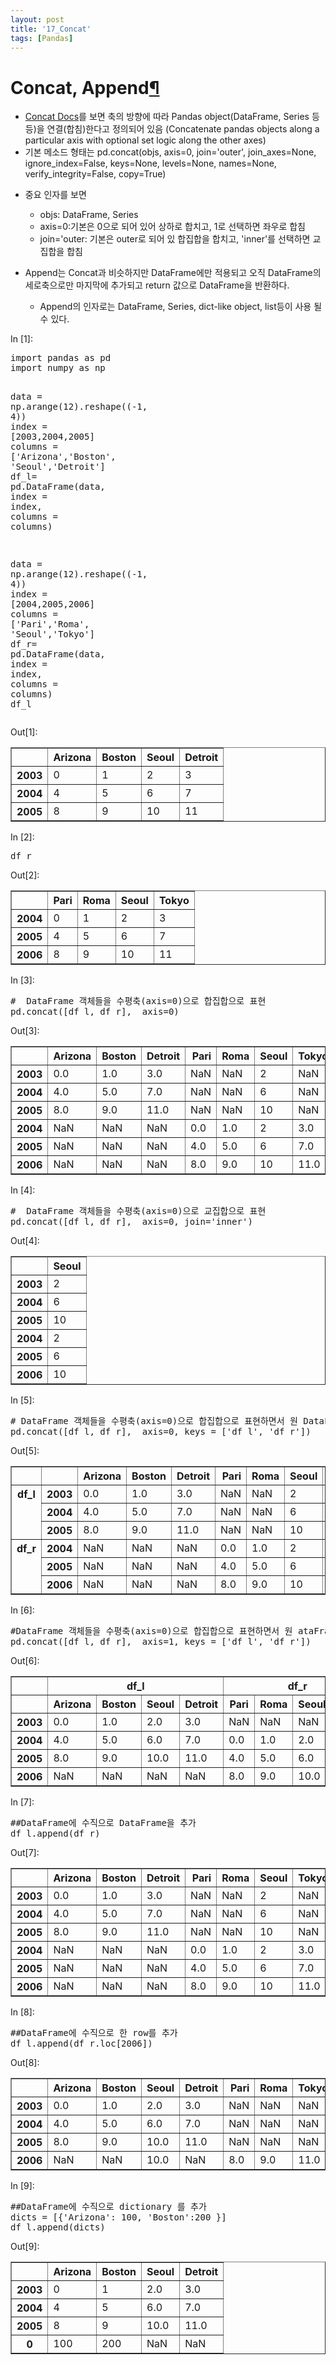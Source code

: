 ```yaml
---
layout: post
title: '17_Concat'
tags: [Pandas]
---
```


<div class="cell border-box-sizing text_cell rendered">
<div class="prompt input_prompt">
</div>
<div class="inner_cell">
<div class="text_cell_render border-box-sizing rendered_html">
<h1 id="Concat,-Append">Concat, Append<a class="anchor-link" href="#Concat,-Append">&#182;</a></h1><ul>
<li><a href="https://pandas.pydata.org/pandas-docs/stable/generated/pandas.concat.html">Concat Docs</a>를 보면 축의 방향에 따라 Pandas object(DataFrame, Series 등등)을 연결(합침)한다고 정의되어 있음 (Concatenate pandas objects along a particular axis with optional set logic along the other axes)</li>
<li>기본 메소드 형태는 pd.concat(objs, axis=0, join='outer', join_axes=None, ignore_index=False, keys=None, levels=None, names=None, verify_integrity=False, copy=True)</li>
<li><p>중요 인자를 보면</p>
<ul>
<li>objs: DataFrame, Series</li>
<li>axis=0:기본은 0으로 되어 있어 상하로 합치고, 1로 선택하면 좌우로 합침</li>
<li>join='outer: 기본은 outer로 되어 있 합집합을 합치고, 'inner'를 선택하면 교집합을 합침</li>
</ul>
</li>
<li><p>Append는 Concat과 비슷하지만 DataFrame에만 적용되고 오직 DataFrame의 세로축으로만 마지막에 추가되고 return 값으로 DataFrame을 반환하다.</p>
<ul>
<li>Append의 인자로는 DataFrame,  Series, dict-like object, list등이 사용 될 수 있다.</li>
</ul>
</li>
</ul>

</div>
</div>
</div>
<div class="cell border-box-sizing code_cell rendered">
<div class="input">
<div class="prompt input_prompt">In&nbsp;[1]:</div>
<div class="inner_cell">
    <div class="input_area">
<div class=" highlight hl-ipython3"><pre><span></span><span class="kn">import</span> <span class="nn">pandas</span> <span class="k">as</span> <span class="nn">pd</span>
<span class="kn">import</span> <span class="nn">numpy</span> <span class="k">as</span> <span class="nn">np</span>

<span class="n">data</span> <span class="o">=</span> <span class="n">np</span><span class="o">.</span><span class="n">arange</span><span class="p">(</span><span class="mi">12</span><span class="p">)</span><span class="o">.</span><span class="n">reshape</span><span class="p">((</span><span class="o">-</span><span class="mi">1</span><span class="p">,</span> <span class="mi">4</span><span class="p">))</span>
<span class="n">index</span> <span class="o">=</span> <span class="p">[</span><span class="mi">2003</span><span class="p">,</span><span class="mi">2004</span><span class="p">,</span><span class="mi">2005</span><span class="p">]</span>
<span class="n">columns</span> <span class="o">=</span> <span class="p">[</span><span class="s1">&#39;Arizona&#39;</span><span class="p">,</span><span class="s1">&#39;Boston&#39;</span><span class="p">,</span> <span class="s1">&#39;Seoul&#39;</span><span class="p">,</span><span class="s1">&#39;Detroit&#39;</span><span class="p">]</span>
<span class="n">df_l</span><span class="o">=</span> <span class="n">pd</span><span class="o">.</span><span class="n">DataFrame</span><span class="p">(</span><span class="n">data</span><span class="p">,</span> <span class="n">index</span> <span class="o">=</span> <span class="n">index</span><span class="p">,</span> <span class="n">columns</span> <span class="o">=</span> <span class="n">columns</span><span class="p">)</span>

<span class="n">data</span> <span class="o">=</span> <span class="n">np</span><span class="o">.</span><span class="n">arange</span><span class="p">(</span><span class="mi">12</span><span class="p">)</span><span class="o">.</span><span class="n">reshape</span><span class="p">((</span><span class="o">-</span><span class="mi">1</span><span class="p">,</span> <span class="mi">4</span><span class="p">))</span>
<span class="n">index</span> <span class="o">=</span> <span class="p">[</span><span class="mi">2004</span><span class="p">,</span><span class="mi">2005</span><span class="p">,</span><span class="mi">2006</span><span class="p">]</span>
<span class="n">columns</span> <span class="o">=</span> <span class="p">[</span><span class="s1">&#39;Pari&#39;</span><span class="p">,</span><span class="s1">&#39;Roma&#39;</span><span class="p">,</span> <span class="s1">&#39;Seoul&#39;</span><span class="p">,</span><span class="s1">&#39;Tokyo&#39;</span><span class="p">]</span>
<span class="n">df_r</span><span class="o">=</span> <span class="n">pd</span><span class="o">.</span><span class="n">DataFrame</span><span class="p">(</span><span class="n">data</span><span class="p">,</span> <span class="n">index</span> <span class="o">=</span> <span class="n">index</span><span class="p">,</span> <span class="n">columns</span> <span class="o">=</span> <span class="n">columns</span><span class="p">)</span>
<span class="n">df_l</span>
</pre></div>

</div>
</div>
</div>

<div class="output_wrapper">
<div class="output">


<div class="output_area">
<div class="prompt output_prompt">Out[1]:</div>


<div class="output_html rendered_html output_subarea output_execute_result">
<div>
<style>
    .dataframe thead tr:only-child th {
        text-align: right;
    }

    .dataframe thead th {
        text-align: left;
    }

    .dataframe tbody tr th {
        vertical-align: top;
    }
</style>
<table border="1" class="dataframe">
  <thead>
    <tr style="text-align: right;">
      <th></th>
      <th>Arizona</th>
      <th>Boston</th>
      <th>Seoul</th>
      <th>Detroit</th>
    </tr>
  </thead>
  <tbody>
    <tr>
      <th>2003</th>
      <td>0</td>
      <td>1</td>
      <td>2</td>
      <td>3</td>
    </tr>
    <tr>
      <th>2004</th>
      <td>4</td>
      <td>5</td>
      <td>6</td>
      <td>7</td>
    </tr>
    <tr>
      <th>2005</th>
      <td>8</td>
      <td>9</td>
      <td>10</td>
      <td>11</td>
    </tr>
  </tbody>
</table>
</div>
</div>

</div>

</div>
</div>

</div>
<div class="cell border-box-sizing code_cell rendered">
<div class="input">
<div class="prompt input_prompt">In&nbsp;[2]:</div>
<div class="inner_cell">
    <div class="input_area">
<div class=" highlight hl-ipython3"><pre><span></span><span class="n">df_r</span>
</pre></div>

</div>
</div>
</div>

<div class="output_wrapper">
<div class="output">


<div class="output_area">
<div class="prompt output_prompt">Out[2]:</div>


<div class="output_html rendered_html output_subarea output_execute_result">
<div>
<style>
    .dataframe thead tr:only-child th {
        text-align: right;
    }

    .dataframe thead th {
        text-align: left;
    }

    .dataframe tbody tr th {
        vertical-align: top;
    }
</style>
<table border="1" class="dataframe">
  <thead>
    <tr style="text-align: right;">
      <th></th>
      <th>Pari</th>
      <th>Roma</th>
      <th>Seoul</th>
      <th>Tokyo</th>
    </tr>
  </thead>
  <tbody>
    <tr>
      <th>2004</th>
      <td>0</td>
      <td>1</td>
      <td>2</td>
      <td>3</td>
    </tr>
    <tr>
      <th>2005</th>
      <td>4</td>
      <td>5</td>
      <td>6</td>
      <td>7</td>
    </tr>
    <tr>
      <th>2006</th>
      <td>8</td>
      <td>9</td>
      <td>10</td>
      <td>11</td>
    </tr>
  </tbody>
</table>
</div>
</div>

</div>

</div>
</div>

</div>
<div class="cell border-box-sizing code_cell rendered">
<div class="input">
<div class="prompt input_prompt">In&nbsp;[3]:</div>
<div class="inner_cell">
    <div class="input_area">
<div class=" highlight hl-ipython3"><pre><span></span><span class="c1">#  DataFrame 객체들을 수평축(axis=0)으로 합집합으로 표현</span>
<span class="n">pd</span><span class="o">.</span><span class="n">concat</span><span class="p">([</span><span class="n">df_l</span><span class="p">,</span> <span class="n">df_r</span><span class="p">],</span>  <span class="n">axis</span><span class="o">=</span><span class="mi">0</span><span class="p">)</span>
</pre></div>

</div>
</div>
</div>

<div class="output_wrapper">
<div class="output">


<div class="output_area">
<div class="prompt output_prompt">Out[3]:</div>


<div class="output_html rendered_html output_subarea output_execute_result">
<div>
<style>
    .dataframe thead tr:only-child th {
        text-align: right;
    }

    .dataframe thead th {
        text-align: left;
    }

    .dataframe tbody tr th {
        vertical-align: top;
    }
</style>
<table border="1" class="dataframe">
  <thead>
    <tr style="text-align: right;">
      <th></th>
      <th>Arizona</th>
      <th>Boston</th>
      <th>Detroit</th>
      <th>Pari</th>
      <th>Roma</th>
      <th>Seoul</th>
      <th>Tokyo</th>
    </tr>
  </thead>
  <tbody>
    <tr>
      <th>2003</th>
      <td>0.0</td>
      <td>1.0</td>
      <td>3.0</td>
      <td>NaN</td>
      <td>NaN</td>
      <td>2</td>
      <td>NaN</td>
    </tr>
    <tr>
      <th>2004</th>
      <td>4.0</td>
      <td>5.0</td>
      <td>7.0</td>
      <td>NaN</td>
      <td>NaN</td>
      <td>6</td>
      <td>NaN</td>
    </tr>
    <tr>
      <th>2005</th>
      <td>8.0</td>
      <td>9.0</td>
      <td>11.0</td>
      <td>NaN</td>
      <td>NaN</td>
      <td>10</td>
      <td>NaN</td>
    </tr>
    <tr>
      <th>2004</th>
      <td>NaN</td>
      <td>NaN</td>
      <td>NaN</td>
      <td>0.0</td>
      <td>1.0</td>
      <td>2</td>
      <td>3.0</td>
    </tr>
    <tr>
      <th>2005</th>
      <td>NaN</td>
      <td>NaN</td>
      <td>NaN</td>
      <td>4.0</td>
      <td>5.0</td>
      <td>6</td>
      <td>7.0</td>
    </tr>
    <tr>
      <th>2006</th>
      <td>NaN</td>
      <td>NaN</td>
      <td>NaN</td>
      <td>8.0</td>
      <td>9.0</td>
      <td>10</td>
      <td>11.0</td>
    </tr>
  </tbody>
</table>
</div>
</div>

</div>

</div>
</div>

</div>
<div class="cell border-box-sizing code_cell rendered">
<div class="input">
<div class="prompt input_prompt">In&nbsp;[4]:</div>
<div class="inner_cell">
    <div class="input_area">
<div class=" highlight hl-ipython3"><pre><span></span><span class="c1">#  DataFrame 객체들을 수평축(axis=0)으로 교집합으로 표현</span>
<span class="n">pd</span><span class="o">.</span><span class="n">concat</span><span class="p">([</span><span class="n">df_l</span><span class="p">,</span> <span class="n">df_r</span><span class="p">],</span>  <span class="n">axis</span><span class="o">=</span><span class="mi">0</span><span class="p">,</span> <span class="n">join</span><span class="o">=</span><span class="s1">&#39;inner&#39;</span><span class="p">)</span>
</pre></div>

</div>
</div>
</div>

<div class="output_wrapper">
<div class="output">


<div class="output_area">
<div class="prompt output_prompt">Out[4]:</div>


<div class="output_html rendered_html output_subarea output_execute_result">
<div>
<style>
    .dataframe thead tr:only-child th {
        text-align: right;
    }

    .dataframe thead th {
        text-align: left;
    }

    .dataframe tbody tr th {
        vertical-align: top;
    }
</style>
<table border="1" class="dataframe">
  <thead>
    <tr style="text-align: right;">
      <th></th>
      <th>Seoul</th>
    </tr>
  </thead>
  <tbody>
    <tr>
      <th>2003</th>
      <td>2</td>
    </tr>
    <tr>
      <th>2004</th>
      <td>6</td>
    </tr>
    <tr>
      <th>2005</th>
      <td>10</td>
    </tr>
    <tr>
      <th>2004</th>
      <td>2</td>
    </tr>
    <tr>
      <th>2005</th>
      <td>6</td>
    </tr>
    <tr>
      <th>2006</th>
      <td>10</td>
    </tr>
  </tbody>
</table>
</div>
</div>

</div>

</div>
</div>

</div>
<div class="cell border-box-sizing code_cell rendered">
<div class="input">
<div class="prompt input_prompt">In&nbsp;[5]:</div>
<div class="inner_cell">
    <div class="input_area">
<div class=" highlight hl-ipython3"><pre><span></span><span class="c1"># DataFrame 객체들을 수평축(axis=0)으로 합집합으로 표현하면서 원 DataFrame를  multi index로 표시</span>
<span class="n">pd</span><span class="o">.</span><span class="n">concat</span><span class="p">([</span><span class="n">df_l</span><span class="p">,</span> <span class="n">df_r</span><span class="p">],</span>  <span class="n">axis</span><span class="o">=</span><span class="mi">0</span><span class="p">,</span> <span class="n">keys</span> <span class="o">=</span> <span class="p">[</span><span class="s1">&#39;df_l&#39;</span><span class="p">,</span> <span class="s1">&#39;df_r&#39;</span><span class="p">])</span>
</pre></div>

</div>
</div>
</div>

<div class="output_wrapper">
<div class="output">


<div class="output_area">
<div class="prompt output_prompt">Out[5]:</div>


<div class="output_html rendered_html output_subarea output_execute_result">
<div>
<style>
    .dataframe thead tr:only-child th {
        text-align: right;
    }

    .dataframe thead th {
        text-align: left;
    }

    .dataframe tbody tr th {
        vertical-align: top;
    }
</style>
<table border="1" class="dataframe">
  <thead>
    <tr style="text-align: right;">
      <th></th>
      <th></th>
      <th>Arizona</th>
      <th>Boston</th>
      <th>Detroit</th>
      <th>Pari</th>
      <th>Roma</th>
      <th>Seoul</th>
      <th>Tokyo</th>
    </tr>
  </thead>
  <tbody>
    <tr>
      <th rowspan="3" valign="top">df_l</th>
      <th>2003</th>
      <td>0.0</td>
      <td>1.0</td>
      <td>3.0</td>
      <td>NaN</td>
      <td>NaN</td>
      <td>2</td>
      <td>NaN</td>
    </tr>
    <tr>
      <th>2004</th>
      <td>4.0</td>
      <td>5.0</td>
      <td>7.0</td>
      <td>NaN</td>
      <td>NaN</td>
      <td>6</td>
      <td>NaN</td>
    </tr>
    <tr>
      <th>2005</th>
      <td>8.0</td>
      <td>9.0</td>
      <td>11.0</td>
      <td>NaN</td>
      <td>NaN</td>
      <td>10</td>
      <td>NaN</td>
    </tr>
    <tr>
      <th rowspan="3" valign="top">df_r</th>
      <th>2004</th>
      <td>NaN</td>
      <td>NaN</td>
      <td>NaN</td>
      <td>0.0</td>
      <td>1.0</td>
      <td>2</td>
      <td>3.0</td>
    </tr>
    <tr>
      <th>2005</th>
      <td>NaN</td>
      <td>NaN</td>
      <td>NaN</td>
      <td>4.0</td>
      <td>5.0</td>
      <td>6</td>
      <td>7.0</td>
    </tr>
    <tr>
      <th>2006</th>
      <td>NaN</td>
      <td>NaN</td>
      <td>NaN</td>
      <td>8.0</td>
      <td>9.0</td>
      <td>10</td>
      <td>11.0</td>
    </tr>
  </tbody>
</table>
</div>
</div>

</div>

</div>
</div>

</div>
<div class="cell border-box-sizing code_cell rendered">
<div class="input">
<div class="prompt input_prompt">In&nbsp;[6]:</div>
<div class="inner_cell">
    <div class="input_area">
<div class=" highlight hl-ipython3"><pre><span></span><span class="c1">#DataFrame 객체들을 수평축(axis=0)으로 합집합으로 표현하면서 원 ataFrame를  columns으로 표시</span>
<span class="n">pd</span><span class="o">.</span><span class="n">concat</span><span class="p">([</span><span class="n">df_l</span><span class="p">,</span> <span class="n">df_r</span><span class="p">],</span>  <span class="n">axis</span><span class="o">=</span><span class="mi">1</span><span class="p">,</span> <span class="n">keys</span> <span class="o">=</span> <span class="p">[</span><span class="s1">&#39;df_l&#39;</span><span class="p">,</span> <span class="s1">&#39;df_r&#39;</span><span class="p">])</span>
</pre></div>

</div>
</div>
</div>

<div class="output_wrapper">
<div class="output">


<div class="output_area">
<div class="prompt output_prompt">Out[6]:</div>


<div class="output_html rendered_html output_subarea output_execute_result">
<div>
<style>
    .dataframe thead tr:only-child th {
        text-align: right;
    }

    .dataframe thead th {
        text-align: left;
    }

    .dataframe tbody tr th {
        vertical-align: top;
    }
</style>
<table border="1" class="dataframe">
  <thead>
    <tr>
      <th></th>
      <th colspan="4" halign="left">df_l</th>
      <th colspan="4" halign="left">df_r</th>
    </tr>
    <tr>
      <th></th>
      <th>Arizona</th>
      <th>Boston</th>
      <th>Seoul</th>
      <th>Detroit</th>
      <th>Pari</th>
      <th>Roma</th>
      <th>Seoul</th>
      <th>Tokyo</th>
    </tr>
  </thead>
  <tbody>
    <tr>
      <th>2003</th>
      <td>0.0</td>
      <td>1.0</td>
      <td>2.0</td>
      <td>3.0</td>
      <td>NaN</td>
      <td>NaN</td>
      <td>NaN</td>
      <td>NaN</td>
    </tr>
    <tr>
      <th>2004</th>
      <td>4.0</td>
      <td>5.0</td>
      <td>6.0</td>
      <td>7.0</td>
      <td>0.0</td>
      <td>1.0</td>
      <td>2.0</td>
      <td>3.0</td>
    </tr>
    <tr>
      <th>2005</th>
      <td>8.0</td>
      <td>9.0</td>
      <td>10.0</td>
      <td>11.0</td>
      <td>4.0</td>
      <td>5.0</td>
      <td>6.0</td>
      <td>7.0</td>
    </tr>
    <tr>
      <th>2006</th>
      <td>NaN</td>
      <td>NaN</td>
      <td>NaN</td>
      <td>NaN</td>
      <td>8.0</td>
      <td>9.0</td>
      <td>10.0</td>
      <td>11.0</td>
    </tr>
  </tbody>
</table>
</div>
</div>

</div>

</div>
</div>

</div>
<div class="cell border-box-sizing code_cell rendered">
<div class="input">
<div class="prompt input_prompt">In&nbsp;[7]:</div>
<div class="inner_cell">
    <div class="input_area">
<div class=" highlight hl-ipython3"><pre><span></span><span class="c1">##DataFrame에 수직으로 DataFrame을 추가</span>
<span class="n">df_l</span><span class="o">.</span><span class="n">append</span><span class="p">(</span><span class="n">df_r</span><span class="p">)</span>
</pre></div>

</div>
</div>
</div>

<div class="output_wrapper">
<div class="output">


<div class="output_area">
<div class="prompt output_prompt">Out[7]:</div>


<div class="output_html rendered_html output_subarea output_execute_result">
<div>
<style>
    .dataframe thead tr:only-child th {
        text-align: right;
    }

    .dataframe thead th {
        text-align: left;
    }

    .dataframe tbody tr th {
        vertical-align: top;
    }
</style>
<table border="1" class="dataframe">
  <thead>
    <tr style="text-align: right;">
      <th></th>
      <th>Arizona</th>
      <th>Boston</th>
      <th>Detroit</th>
      <th>Pari</th>
      <th>Roma</th>
      <th>Seoul</th>
      <th>Tokyo</th>
    </tr>
  </thead>
  <tbody>
    <tr>
      <th>2003</th>
      <td>0.0</td>
      <td>1.0</td>
      <td>3.0</td>
      <td>NaN</td>
      <td>NaN</td>
      <td>2</td>
      <td>NaN</td>
    </tr>
    <tr>
      <th>2004</th>
      <td>4.0</td>
      <td>5.0</td>
      <td>7.0</td>
      <td>NaN</td>
      <td>NaN</td>
      <td>6</td>
      <td>NaN</td>
    </tr>
    <tr>
      <th>2005</th>
      <td>8.0</td>
      <td>9.0</td>
      <td>11.0</td>
      <td>NaN</td>
      <td>NaN</td>
      <td>10</td>
      <td>NaN</td>
    </tr>
    <tr>
      <th>2004</th>
      <td>NaN</td>
      <td>NaN</td>
      <td>NaN</td>
      <td>0.0</td>
      <td>1.0</td>
      <td>2</td>
      <td>3.0</td>
    </tr>
    <tr>
      <th>2005</th>
      <td>NaN</td>
      <td>NaN</td>
      <td>NaN</td>
      <td>4.0</td>
      <td>5.0</td>
      <td>6</td>
      <td>7.0</td>
    </tr>
    <tr>
      <th>2006</th>
      <td>NaN</td>
      <td>NaN</td>
      <td>NaN</td>
      <td>8.0</td>
      <td>9.0</td>
      <td>10</td>
      <td>11.0</td>
    </tr>
  </tbody>
</table>
</div>
</div>

</div>

</div>
</div>

</div>
<div class="cell border-box-sizing code_cell rendered">
<div class="input">
<div class="prompt input_prompt">In&nbsp;[8]:</div>
<div class="inner_cell">
    <div class="input_area">
<div class=" highlight hl-ipython3"><pre><span></span><span class="c1">##DataFrame에 수직으로 한 row를 추가</span>
<span class="n">df_l</span><span class="o">.</span><span class="n">append</span><span class="p">(</span><span class="n">df_r</span><span class="o">.</span><span class="n">loc</span><span class="p">[</span><span class="mi">2006</span><span class="p">])</span>
</pre></div>

</div>
</div>
</div>

<div class="output_wrapper">
<div class="output">


<div class="output_area">
<div class="prompt output_prompt">Out[8]:</div>


<div class="output_html rendered_html output_subarea output_execute_result">
<div>
<style>
    .dataframe thead tr:only-child th {
        text-align: right;
    }

    .dataframe thead th {
        text-align: left;
    }

    .dataframe tbody tr th {
        vertical-align: top;
    }
</style>
<table border="1" class="dataframe">
  <thead>
    <tr style="text-align: right;">
      <th></th>
      <th>Arizona</th>
      <th>Boston</th>
      <th>Seoul</th>
      <th>Detroit</th>
      <th>Pari</th>
      <th>Roma</th>
      <th>Tokyo</th>
    </tr>
  </thead>
  <tbody>
    <tr>
      <th>2003</th>
      <td>0.0</td>
      <td>1.0</td>
      <td>2.0</td>
      <td>3.0</td>
      <td>NaN</td>
      <td>NaN</td>
      <td>NaN</td>
    </tr>
    <tr>
      <th>2004</th>
      <td>4.0</td>
      <td>5.0</td>
      <td>6.0</td>
      <td>7.0</td>
      <td>NaN</td>
      <td>NaN</td>
      <td>NaN</td>
    </tr>
    <tr>
      <th>2005</th>
      <td>8.0</td>
      <td>9.0</td>
      <td>10.0</td>
      <td>11.0</td>
      <td>NaN</td>
      <td>NaN</td>
      <td>NaN</td>
    </tr>
    <tr>
      <th>2006</th>
      <td>NaN</td>
      <td>NaN</td>
      <td>10.0</td>
      <td>NaN</td>
      <td>8.0</td>
      <td>9.0</td>
      <td>11.0</td>
    </tr>
  </tbody>
</table>
</div>
</div>

</div>

</div>
</div>

</div>
<div class="cell border-box-sizing code_cell rendered">
<div class="input">
<div class="prompt input_prompt">In&nbsp;[9]:</div>
<div class="inner_cell">
    <div class="input_area">
<div class=" highlight hl-ipython3"><pre><span></span><span class="c1">##DataFrame에 수직으로 dictionary 를 추가</span>
<span class="n">dicts</span> <span class="o">=</span> <span class="p">[{</span><span class="s1">&#39;Arizona&#39;</span><span class="p">:</span> <span class="mi">100</span><span class="p">,</span> <span class="s1">&#39;Boston&#39;</span><span class="p">:</span><span class="mi">200</span> <span class="p">}]</span>
<span class="n">df_l</span><span class="o">.</span><span class="n">append</span><span class="p">(</span><span class="n">dicts</span><span class="p">)</span>
</pre></div>

</div>
</div>
</div>

<div class="output_wrapper">
<div class="output">


<div class="output_area">
<div class="prompt output_prompt">Out[9]:</div>


<div class="output_html rendered_html output_subarea output_execute_result">
<div>
<style>
    .dataframe thead tr:only-child th {
        text-align: right;
    }

    .dataframe thead th {
        text-align: left;
    }

    .dataframe tbody tr th {
        vertical-align: top;
    }
</style>
<table border="1" class="dataframe">
  <thead>
    <tr style="text-align: right;">
      <th></th>
      <th>Arizona</th>
      <th>Boston</th>
      <th>Seoul</th>
      <th>Detroit</th>
    </tr>
  </thead>
  <tbody>
    <tr>
      <th>2003</th>
      <td>0</td>
      <td>1</td>
      <td>2.0</td>
      <td>3.0</td>
    </tr>
    <tr>
      <th>2004</th>
      <td>4</td>
      <td>5</td>
      <td>6.0</td>
      <td>7.0</td>
    </tr>
    <tr>
      <th>2005</th>
      <td>8</td>
      <td>9</td>
      <td>10.0</td>
      <td>11.0</td>
    </tr>
    <tr>
      <th>0</th>
      <td>100</td>
      <td>200</td>
      <td>NaN</td>
      <td>NaN</td>
    </tr>
  </tbody>
</table>
</div>
</div>

</div>

</div>
</div>

</div>
 

